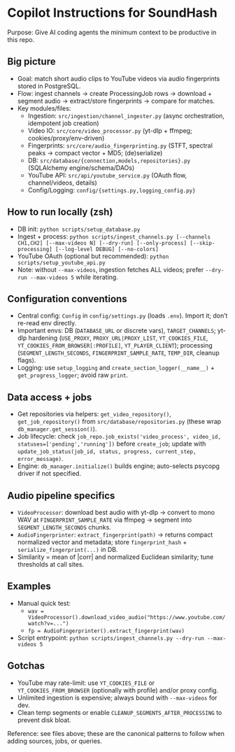 # Copilot Instructions for SoundHash

Purpose: Give AI coding agents the minimum context to be productive in this repo.

## Big picture

- Goal: match short audio clips to YouTube videos via audio fingerprints stored in PostgreSQL.
- Flow: ingest channels → create ProcessingJob rows → download + segment audio → extract/store fingerprints → compare for matches.
- Key modules/files:
  - Ingestion: `src/ingestion/channel_ingester.py` (async orchestration, idempotent job creation)
  - Video IO: `src/core/video_processor.py` (yt-dlp + ffmpeg; cookies/proxy/env-driven)
  - Fingerprints: `src/core/audio_fingerprinting.py` (STFT, spectral peaks → compact vector + MD5; (de)serialize)
  - DB: `src/database/{connection,models,repositories}.py` (SQLAlchemy engine/schema/DAOs)
  - YouTube API: `src/api/youtube_service.py` (OAuth flow, channel/videos, details)
  - Config/Logging: `config/{settings.py,logging_config.py}`

## How to run locally (zsh)

- DB init: `python scripts/setup_database.py`
- Ingest + process: `python scripts/ingest_channels.py [--channels CH1,CH2] [--max-videos N] [--dry-run] [--only-process] [--skip-processing] [--log-level DEBUG] [--no-colors]`
- YouTube OAuth (optional but recommended): `python scripts/setup_youtube_api.py`
- Note: without `--max-videos`, ingestion fetches ALL videos; prefer `--dry-run --max-videos 5` while iterating.

## Configuration conventions

- Central config: `Config` in `config/settings.py` (loads `.env`). Import it; don’t re-read env directly.
- Important envs: DB (`DATABASE_URL` or discrete vars), `TARGET_CHANNELS`; yt-dlp hardening (`USE_PROXY`, `PROXY_URL|PROXY_LIST`, `YT_COOKIES_FILE`, `YT_COOKIES_FROM_BROWSER[:PROFILE]`, `YT_PLAYER_CLIENT`); processing (`SEGMENT_LENGTH_SECONDS`, `FINGERPRINT_SAMPLE_RATE`, `TEMP_DIR`, cleanup flags).
- Logging: use `setup_logging` and `create_section_logger(__name__)` + `get_progress_logger`; avoid raw `print`.

## Data access + jobs

- Get repositories via helpers: `get_video_repository()`, `get_job_repository()` from `src/database/repositories.py` (these wrap `db_manager.get_session()`).
- Job lifecycle: check `job_repo.job_exists('video_process', video_id, statuses=['pending','running'])` before `create_job`; update with `update_job_status(job_id, status, progress, current_step, error_message)`.
- Engine: `db_manager.initialize()` builds engine; auto-selects psycopg driver if not specified.

## Audio pipeline specifics

- `VideoProcessor`: download best audio with yt-dlp → convert to mono WAV at `FINGERPRINT_SAMPLE_RATE` via ffmpeg → segment into `SEGMENT_LENGTH_SECONDS` chunks.
- `AudioFingerprinter`: `extract_fingerprint(path)` → returns compact normalized vector and metadata; store `fingerprint_hash` + `serialize_fingerprint(...)` in DB.
- Similarity = mean of |corr| and normalized Euclidean similarity; tune thresholds at call sites.

## Examples

- Manual quick test:
  - `wav = VideoProcessor().download_video_audio("https://www.youtube.com/watch?v=...")`
  - `fp = AudioFingerprinter().extract_fingerprint(wav)`
- Script entrypoint: `python scripts/ingest_channels.py --dry-run --max-videos 5`

## Gotchas

- YouTube may rate-limit: use `YT_COOKIES_FILE` or `YT_COOKIES_FROM_BROWSER` (optionally with profile) and/or proxy config.
- Unlimited ingestion is expensive; always bound with `--max-videos` for dev.
- Clean temp segments or enable `CLEANUP_SEGMENTS_AFTER_PROCESSING` to prevent disk bloat.

Reference: see files above; these are the canonical patterns to follow when adding sources, jobs, or queries.
